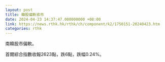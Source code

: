 ```yaml
---
layout: post
title: 韓股偏軟收市
date: 2024-04-23 14:37:47.000000000 +08:00
link: https://news.rthk.hk/rthk/ch/component/k2/1750151-20240423.htm
categories: rthk
---
```


南韓股市偏軟。

首爾綜合指數收報2623點，跌6點，跌幅0.24%。
